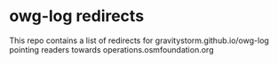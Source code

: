 # owg-log redirects

This repo contains a list of redirects for gravitystorm.github.io/owg-log pointing
readers towards operations.osmfoundation.org
